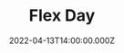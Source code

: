 ---
title: Flex Day
description: Description here
date: 2022-04-13T14:00:00.000Z
released: false
---